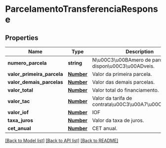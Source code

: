 # ParcelamentoTransferenciaResponse

## Properties
Name | Type | Description | Notes
------------ | ------------- | ------------- | -------------
**numero_parcela** | **string** | N\u00C3\u00BAmero de parcelas dispon\u00C3\u00ADveis. | [optional] 
**valor_primeira_parcela** | [**Number**](Number.md) | Valor da primeira parcela. | [optional] 
**valor_demais_parcelas** | [**Number**](Number.md) | Valor das demais parcelas. | [optional] 
**valor_total** | [**Number**](Number.md) | Valor total do financiamento. | [optional] 
**valor_tac** | [**Number**](Number.md) | Valor da tarifa de contrata\u00C3\u00A7\u00C3\u00A3o. | [optional] 
**valor_iof** | [**Number**](Number.md) | IOF | [optional] 
**taxa_juros** | [**Number**](Number.md) | Valor da taxa de juros. | [optional] 
**cet_anual** | [**Number**](Number.md) | CET anual. | [optional] 

[[Back to Model list]](../README.md#documentation-for-models) [[Back to API list]](../README.md#documentation-for-api-endpoints) [[Back to README]](../README.md)


